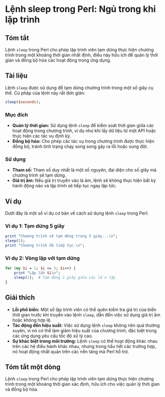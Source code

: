 <!--
Meta Description: # Lệnh sleep trong Perl: Ngủ trong khi lập trình ## Tóm tắt Lệnh `sleep` trong Perl cho phép lập trình viên tạm dừng thực hiện chương trình trong một ...
Meta Keywords: trong, trình, sleep, lệnh, chương
-->

# Lệnh sleep trong Perl: Ngủ trong khi lập trình

## Tóm tắt
Lệnh `sleep` trong Perl cho phép lập trình viên tạm dừng thực hiện chương trình trong một khoảng thời gian nhất định, điều này hữu ích để quản lý thời gian và đồng bộ hóa các hoạt động trong ứng dụng.

## Tài liệu
Lệnh `sleep` được sử dụng để tạm dừng chương trình trong một số giây cụ thể. Cú pháp của lệnh này rất đơn giản:

```perl
sleep($seconds);
```

### Mục đích
- **Quản lý thời gian:** Sử dụng lệnh `sleep` để kiểm soát thời gian giữa các hoạt động trong chương trình, ví dụ như khi lấy dữ liệu từ một API hoặc thực hiện các tác vụ định kỳ.
- **Đồng bộ hóa:** Cho phép các tác vụ trong chương trình được thực hiện đồng bộ, tránh tình trạng chạy song song gây ra lỗi hoặc xung đột.

### Sử dụng
- **Tham số:** Tham số duy nhất là một số nguyên, đại diện cho số giây mà chương trình sẽ tạm dừng.
- **Giá trị âm:** Nếu giá trị truyền vào là âm, lệnh sẽ không thực hiện bất kỳ hành động nào và lập trình sẽ tiếp tục ngay lập tức.

## Ví dụ
Dưới đây là một số ví dụ cơ bản về cách sử dụng lệnh `sleep` trong Perl:

### Ví dụ 1: Tạm dừng 5 giây
```perl
print "Chương trình sẽ tạm dừng trong 5 giây...\n";
sleep(5);
print "Chương trình đã tiếp tục.\n";
```

### Ví dụ 2: Vòng lặp với tạm dừng
```perl
for (my $i = 1; $i <= 3; $i++) {
    print "Lặp lần $i\n";
    sleep(1);  # Tạm dừng 1 giây giữa các lần lặp
}
```

## Giải thích
- **Lỗi phổ biến:** Một số lập trình viên có thể quên kiểm tra giá trị của biến thời gian trước khi truyền vào lệnh `sleep`, dẫn đến việc sử dụng giá trị âm hoặc không hợp lệ.
- **Tác động đến hiệu suất:** Việc sử dụng lệnh `sleep` không nên quá thường xuyên, vì nó có thể làm giảm hiệu suất của chương trình, đặc biệt trong các ứng dụng yêu cầu tốc độ xử lý cao.
- **Sự khác biệt trong môi trường:** Lệnh `sleep` có thể hoạt động khác nhau trên các hệ điều hành khác nhau, nhưng trong hầu hết các trường hợp, nó hoạt động nhất quán trên các nền tảng mà Perl hỗ trợ.

## Tóm tắt một dòng
Lệnh `sleep` trong Perl cho phép lập trình viên tạm dừng thực hiện chương trình trong một khoảng thời gian xác định, hữu ích cho việc quản lý thời gian và đồng bộ hóa.